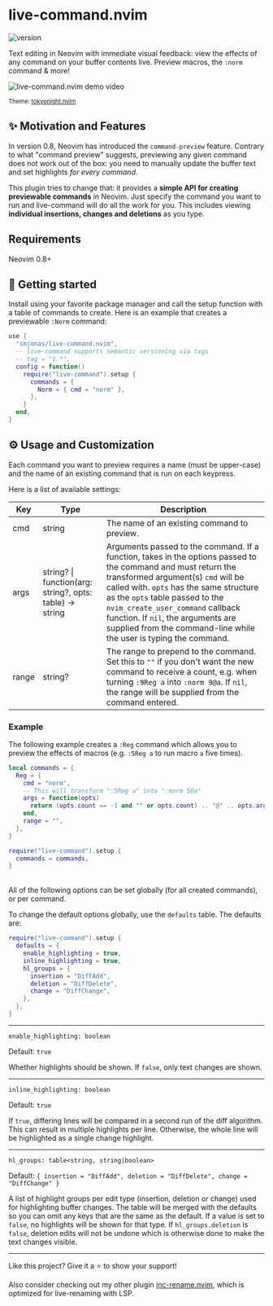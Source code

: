 # live-command.nvim
![version](https://img.shields.io/badge/version-1.2.1-brightgreen)

Text editing in Neovim with immediate visual feedback: view the effects of any command on your buffer contents live. Preview macros, the `:norm` command & more!

![live-command.nvim demo video](https://user-images.githubusercontent.com/40792180/235201812-adc95327-65cc-4ae4-8c2e-804853dd0c02.gif)
<p><sub>Theme: <a href="https://github.com/folke/tokyonight.nvim">tokyonight.nvim</a></sub></p>

## :sparkles: Motivation and Features
In version 0.8, Neovim has introduced the `command-preview` feature.
Contrary to what "command preview" suggests, previewing any given
command does not work out of the box: you need to manually update the buffer text and set
highlights *for every command*.

This plugin tries to change that: it provides a **simple API for creating previewable commands**
in Neovim. Just specify the command you want to run and live-command will do all the
work for you. This includes viewing **individual insertions, changes and deletions** as you
type.

## Requirements
Neovim 0.8+

## :rocket: Getting started
Install using your favorite package manager and call the setup function with a table of
commands to create. Here is an example that creates a previewable `:Norm` command:
```lua
use {
  "smjonas/live-command.nvim",
  -- live-command supports semantic versioning via tags
  -- tag = "1.*",
  config = function()
    require("live-command").setup {
      commands = {
        Norm = { cmd = "norm" },
      },
    }
  end,
}
```

## :gear: Usage and Customization
Each command you want to preview requires a name (must be upper-case) and the name of
an existing command that is run on each keypress.

Here is a list of available settings:

| Key         | Type     | Description
| ----------- | -------- | ------------------------------------------------------------------------------------------------------------------------------------------
| cmd         | string   | The name of an existing command to preview.
| args        | string? \| function(arg: string?, opts: table) -> string | Arguments passed to the command. If a function, takes in the options passed to the command and must return the transformed argument(s) `cmd` will be called with. `opts` has the same structure as the `opts` table passed to the `nvim_create_user_command` callback function. If `nil`, the arguments are supplied from the command-line while the user is typing the command.
| range       | string?  | The range to prepend to the command. Set this to `""` if you don't want the new command to receive a count, e.g. when turning `:9Reg a` into `:norm 9@a`. If `nil`, the range will be supplied from the command entered.

### Example
The following example creates a `:Reg` command which allows you to preview the effects of macros (e.g. `:5Reg a` to run macro `a` five times).
```lua
local commands = {
  Reg = {
    cmd = "norm",
    -- This will transform ":5Reg a" into ":norm 5@a"
    args = function(opts)
      return (opts.count == -1 and "" or opts.count) .. "@" .. opts.args
    end,
    range = "",
  },
}

require("live-command").setup {
  commands = commands,
}
```
\
All of the following options can be set globally (for all created commands), or per command.

To change the default options globally, use the `defaults` table. The defaults are:

```lua
require("live-command").setup {
  defaults = {
    enable_highlighting = true,
    inline_highlighting = true,
    hl_groups = {
      insertion = "DiffAdd",
      deletion = "DiffDelete",
      change = "DiffChange",
    },
  },
}
```

---

`enable_highlighting: boolean`

Default: `true`

Whether highlights should be shown. If `false`, only text changes are shown.

---

`inline_highlighting: boolean`

Default: `true`

If `true`, differing lines will be compared in a second run of the diff algorithm. This
can result in multiple highlights per line. Otherwise, the whole line will be highlighted as
a single change highlight.

---

`hl_groups: table<string, string|boolean>`

Default: `{ insertion = "DiffAdd", deletion = "DiffDelete", change = "DiffChange" }`

A list of highlight groups per edit type (insertion, deletion or change) used for highlighting buffer changes.
The table will be merged with the defaults so you can omit any keys that are the same as the default.
If a value is set to `false`, no highlights will be shown for that type. If `hl_groups.deletion` is `false`,
deletion edits will not be undone which is otherwise done to make the text changes visible.

---

Like this project? Give it a :star: to show your support!

Also consider checking out my other plugin [inc-rename.nvim](https://github.com/smjonas/inc-rename.nvim),
which is optimized for live-renaming with LSP.
